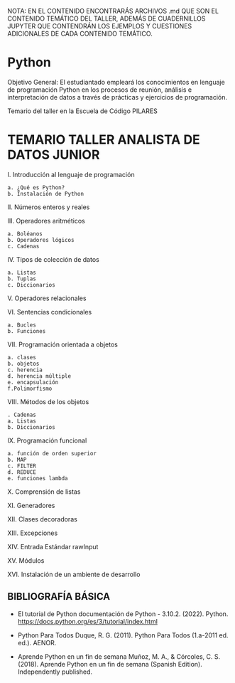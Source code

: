 NOTA: EN EL CONTENIDO ENCONTRARÁS ARCHIVOS .md QUE SON EL CONTENIDO TEMÁTICO DEL TALLER, ADEMÁS DE CUADERNILLOS JUPYTER QUE CONTENDRÁN LOS EJEMPLOS Y CUESTIONES ADICIONALES DE CADA CONTENIDO TEMÁTICO.

# Python

Objetivo General: El estudiantado empleará los conocimientos en lenguaje de programación Python en los
procesos de reunión, análisis e interpretación de datos a través de prácticas y ejercicios de programación.

Temario del taller en la Escuela de Código PILARES
# TEMARIO TALLER ANALISTA DE DATOS JUNIOR
I. Introducción al lenguaje de programación

    a. ¿Qué es Python?
    b. Instalación de Python
  
II. Números enteros y reales

III. Operadores aritméticos

    a. Boléanos
    b. Operadores lógicos
    c. Cadenas
  
IV. Tipos de colección de datos

    a. Listas
    b. Tuplas
    c. Diccionarios
  
V. Operadores relacionales

VI. Sentencias condicionales

    a. Bucles
    b. Funciones
  
VII. Programación orientada a objetos

    a. clases
    b. objetos
    c. herencia
    d. herencia múltiple
    e. encapsulación
    f.Polimorfismo
  
VIII. Métodos de los objetos

    . Cadenas
    a. Listas
    b. Diccionarios
  
IX. Programación funcional

    a. función de orden superior
    b. MAP
    c. FILTER
    d. REDUCE
    e. funciones lambda
  
X. Comprensión de listas

XI. Generadores

XII. Clases decoradoras

XIII. Excepciones

XIV. Entrada Estándar rawInput

XV. Módulos

XVI. Instalación de un ambiente de desarrollo

## BIBLIOGRAFÍA BÁSICA

* El tutorial de Python
documentación de Python - 3.10.2. (2022). Python.
https://docs.python.org/es/3/tutorial/index.html

* Python Para Todos Duque, R. G. (2011). Python Para Todos (1.a-2011 ed. ed.). AENOR.

* Aprende Python en un fin de semana
Muñoz, M. A., & Córcoles, C. S. (2018). Aprende Python en un fin de semana
(Spanish Edition). Independently published.

